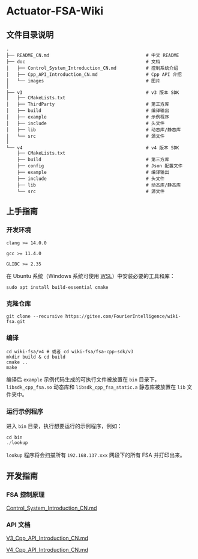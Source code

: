 # Actuator-FSA-Wiki

## 文件目录说明

```shell
.
├── README_CN.md									# 中文 README
├── doc												# 文档
│   ├── Control_System_Introduction_CN.md			# 控制系统介绍
│   ├── Cpp_API_Introduction_CN.md					# Cpp API 介绍
│   └── images										# 图片
│
├── v3												# v3 版本 SDK
│   ├── CMakeLists.txt
│   ├── ThirdParty									# 第三方库
│   ├── build										# 编译输出
│   ├── example										# 示例程序
│   ├── include										# 头文件
│   ├── lib											# 动态库/静态库
│   └── src											# 源文件
│
└── v4												# v4 版本 SDK
    ├── CMakeLists.txt
    ├── build										# 第三方库
    ├── config										# Json 配置文件
    ├── example										# 编译输出
    ├── include										# 头文件
    ├── lib											# 动态库/静态库
    └── src											# 源文件
```

## 上手指南

### 开发环境

`clang >= 14.0.0`

`gcc >= 11.4.0`

`GLIBC >= 2.35`

在 Ubuntu 系统（Windows 系统可使用 [WSL](https://learn.microsoft.com/zh-cn/windows/wsl/install)）中安装必要的工具和库：

```shell
sudo apt install build-essential cmake
```

### 克隆仓库

```shell
git clone --recursive https://gitee.com/FourierIntelligence/wiki-fsa.git
```

### 编译

```shell
cd wiki-fsa/v4 # 或者 cd wiki-fsa/fsa-cpp-sdk/v3
mkdir build & cd build
cmake ..
make
```

编译后 `example` 示例代码生成的可执行文件被放置在 `bin` 目录下，`libsdk_cpp_fsa.so` 动态库和 `libsdk_cpp_fsa_static.a` 静态库被放置在 `lib` 文件夹中。

### 运行示例程序

进入 `bin` 目录，执行想要运行的示例程序，例如：

```cpp
cd bin
./lookup
```

`lookup` 程序将会扫描所有 `192.168.137.xxx` 网段下的所有 FSA 并打印出来。

## 开发指南

### FSA 控制原理

 [Control_System_Introduction_CN.md](doc\Control_System_Introduction_CN.md) 

### API 文档

 [V3_Cpp_API_Introduction_CN.md](doc\V3_Cpp_API_Introduction_CN.md) 

 [V4_Cpp_API_Introduction_CN.md](doc\V4_Cpp_API_Introduction_CN.md) 
